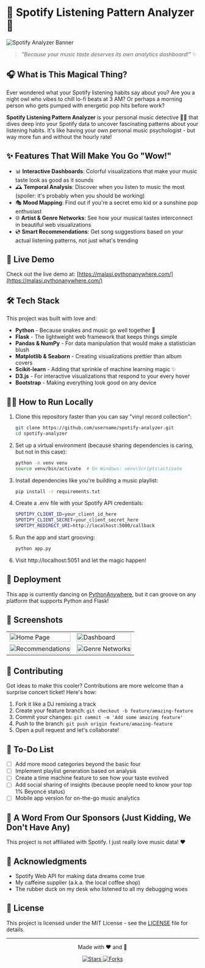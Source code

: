 # 🎵 Spotify Listening Pattern Analyzer 🎵

![Spotify Analyzer Banner](https://i.imgur.com/w4BOjMO.png)

> *"Because your music taste deserves its own analytics dashboard!"* ✨

## 🎧 What is This Magical Thing?

Ever wondered what your Spotify listening habits say about you? Are you a night owl who vibes to chill lo-fi beats at 3 AM? Or perhaps a morning person who gets pumped with energetic pop hits before work?

**Spotify Listening Pattern Analyzer** is your personal music detective 🕵️‍♀️ that dives deep into your Spotify data to uncover fascinating patterns about your listening habits. It's like having your own personal music psychologist - but way more fun and without the hourly rate!

## ✨ Features That Will Make You Go "Wow!"

- 📊 **Interactive Dashboards**: Colorful visualizations that make your music taste look as good as it sounds
- 🕰️ **Temporal Analysis**: Discover when you listen to music the most (spoiler: it's probably when you should be working)
- 🎭 **Mood Mapping**: Find out if you're a secret emo kid or a sunshine pop enthusiast
- 🌐 **Artist & Genre Networks**: See how your musical tastes interconnect in beautiful web visualizations
- 💿 **Smart Recommendations**: Get song suggestions based on your actual listening patterns, not just what's trending

## 🚀 Live Demo

Check out the live demo at: [https://malasi.pythonanywhere.com/](https://malasi.pythonanywhere.com/)

## 🛠️ Tech Stack

This project was built with love and:

- **Python** - Because snakes and music go well together 🐍
- **Flask** - The lightweight web framework that keeps things simple
- **Pandas & NumPy** - For data manipulation that would make a statistician blush
- **Matplotlib & Seaborn** - Creating visualizations prettier than album covers
- **Scikit-learn** - Adding that sprinkle of machine learning magic ✨
- **D3.js** - For interactive visualizations that respond to your every hover
- **Bootstrap** - Making everything look good on any device

## 🏃‍♀️ How to Run Locally

1. Clone this repository faster than you can say "vinyl record collection":
   ```bash
   git clone https://github.com/username/spotify-analyzer.git
   cd spotify-analyzer
   ```
2. Set up a virtual environment (because sharing dependencies is caring, but not in this case):
   ```bash
   python -m venv venv
   source venv/bin/activate  # On Windows: venv\Scripts\activate
   ```
3. Install dependencies like you're building a music playlist:
   ```bash
   pip install -r requirements.txt
   ```
4. Create a .env file with your Spotify API credentials:
   ```bash
   SPOTIPY_CLIENT_ID=your_client_id_here
   SPOTIPY_CLIENT_SECRET=your_client_secret_here
   SPOTIPY_REDIRECT_URI=http://localhost:5000/callback
   ```
5. Run the app and start grooving:
   ```bash
   python app.py
   ```
6. Visit http://localhost:5051 and let the magic happen!

## 🚀 Deployment

This app is currently dancing on [PythonAnywhere](https://www.pythonanywhere.com/), but it can groove on any platform that supports Python and Flask!

## 📸 Screenshots

<table>
  <tr>
    <td><img src="https://i.imgur.com/o5ArzPL.png" alt="Home Page" width="100%"></td>
    <td><img src="https://i.imgur.com/7VFGz1R.png" alt="Dashboard" width="100%"></td>
  </tr>
  <tr>
    <td><img src="https://i.imgur.com/HKPGWFE.png" alt="Recommendations" width="100%"></td>
    <td><img src="https://i.imgur.com/Ot7spRz.png" alt="Genre Networks" width="100%"></td>
  </tr>
</table>

## 🤝 Contributing

Got ideas to make this cooler? Contributions are more welcome than a surprise concert ticket! Here's how:

1. Fork it like a DJ remixing a track
2. Create your feature branch: `git checkout -b feature/amazing-feature`
3. Commit your changes: `git commit -m 'Add some amazing feature'`
4. Push to the branch: `git push origin feature/amazing-feature`
5. Open a pull request and let's collaborate!

## 📝 To-Do List

- [ ] Add more mood categories beyond the basic four
- [ ] Implement playlist generation based on analysis
- [ ] Create a time machine feature to see how your taste evolved
- [ ] Add social sharing of insights (because people need to know your top 1% Beyoncé status)
- [ ] Mobile app version for on-the-go music analytics

## 🎵 A Word From Our Sponsors (Just Kidding, We Don't Have Any)

This project is not affiliated with Spotify. I just really love music data! ❤️

## 🙏 Acknowledgments

- Spotify Web API for making data dreams come true
- My caffeine supplier (a.k.a. the local coffee shop)
- The rubber duck on my desk who listened to all my debugging woes

## 📜 License

This project is licensed under the MIT License - see the [LICENSE](LICENSE) file for details.

---

<p align="center">Made with ❤️ and 🎵</p>

<p align="center">
  <a href="https://github.com/malavikaswapna/spotify-analyzer/stargazers">
    <img src="https://img.shields.io/github/stars/malavikaswapna/spotify-analyzer?style=social" alt="Stars">
  </a>
  <a href="https://github.com/malavikaswapna/spotify-analyzer/network/members">
    <img src="https://img.shields.io/github/forks/malavikaswapna/spotify-analyzer?style=social" alt="Forks">
  </a>
</p>

